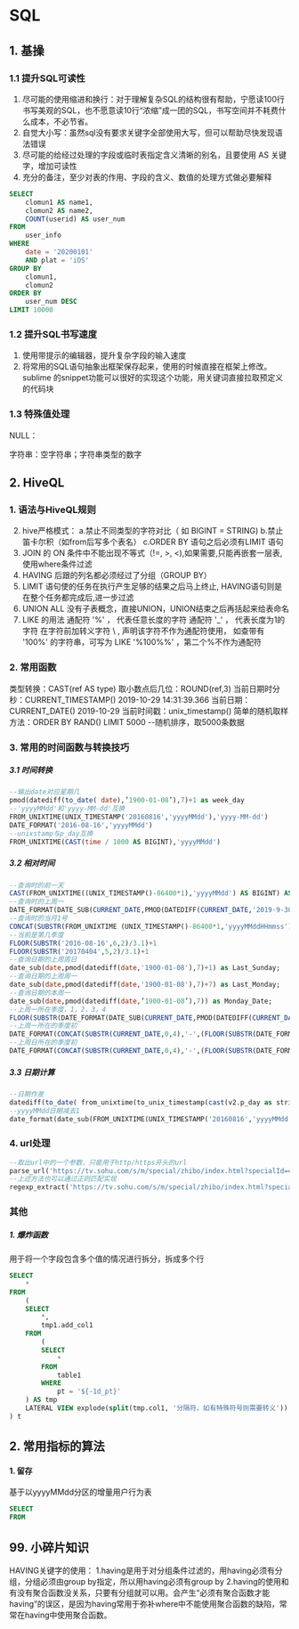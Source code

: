 # SQL



## 1. 基操

### 1.1 提升SQL可读性

1. 尽可能的使用缩进和换行：对于理解复杂SQL的结构很有帮助，宁愿读100行书写美观的SQL，也不愿意读10行“浓缩”成一团的SQL，书写空间并不耗费什么成本，不必节省。
2. 自觉大小写：虽然sql没有要求关键字全部使用大写，但可以帮助尽快发现语法错误
3. 尽可能的给经过处理的字段或临时表指定含义清晰的别名，且要使用 AS 关键字，增加可读性  
4. 充分的备注，至少对表的作用、字段的含义、数值的处理方式做必要解释

```sql
SELECT 
	clomun1 AS name1,
	clomun2 AS name2,
	COUNT(userid) AS user_num
FROM 
	user_info
WHERE
	date = '20200101'
	AND plat = 'iOS'
GROUP BY
	clomun1,
	clomun2
ORDER BY 
	user_num DESC 
LIMIT 10000
```



### 1.2 提升SQL书写速度

1. 使用带提示的编辑器，提升复杂字段的输入速度
2. 将常用的SQL语句抽象出框架保存起来，使用的时候直接在框架上修改。sublime 的snippet功能可以很好的实现这个功能，用关键词直接拉取预定义的代码块



### 1.3 特殊值处理

NULL：

字符串：空字符串；字符串类型的数字



## 2. HiveQL

### 1. 语法与HiveQL规则

2. hive严格模式：
    a.禁止不同类型的字符对比（ 如 BIGINT = STRING)
    b.禁止笛卡尔积（如from后写多个表名）
    c.ORDER BY 语句之后必须有LIMIT 语句
3. JOIN 的 ON 条件中不能出现不等式（!=, >, <),如果需要,只能再嵌套一层表,使用where条件过滤
5. HAVING 后跟的列名都必须经过了分组（GROUP BY）
6. LIMIT 语句使的任务在执行产生足够的结果之后马上终止, HAVING语句则是在整个任务都完成后,进一步过滤
8. UNION ALL 没有子表概念，直接UNION，UNION结束之后再括起来给表命名
6. LIKE 的用法
    通配符 '%' ， 代表任意长度的字符
    通配符 '_' ， 代表长度为1的字符
    在字符前加转义字符 \ , 声明该字符不作为通配符使用， 如查带有 '100%' 的字符串，可写为  LIKE '%100\%%' ，第二个%不作为通配符

### 2. 常用函数

类型转换：CAST(ref AS type) 
取小数点后几位：ROUND(ref,3) 
当前日期时分秒：CURRENT_TIMESTAMP() 2019-10-29 14:31:39.366
当前日期：CURRENT_DATE() 2019-10-29
当前时间戳：unix_timestamp()
简单的随机取样方法：ORDER BY RAND() LIMIT 5000 --随机排序，取5000条数据

### 3. 常用的时间函数与转换技巧

##### 3.1 时间转换

```sql
--输出date对应星期几
pmod(datediff(to_date( date),’1900-01-08’),7)+1 as week_day 
--'yyyyMMdd'和'yyyy-MM-dd'互换
FROM_UNIXTIME(UNIX_TIMESTAMP('20160816','yyyyMMdd'),'yyyy-MM-dd')
DATE_FORMAT('2016-08-16','yyyyMMdd') 
--unixstamp与p_day互换
FROM_UNIXTIME(CAST(time / 1000 AS BIGINT),'yyyyMMdd')
```

##### 3.2 相对时间

```sql
--查询时的前一天
CAST(FROM_UNIXTIME((UNIX_TIMESTAMP()-86400*1),'yyyyMMdd') AS BIGINT) AS yesterday 
--查询时的上周一
DATE_FORMAT(DATE_SUB(CURRENT_DATE,PMOD(DATEDIFF(CURRENT_DATE,'2019-9-30'),7)+7),'yyyyMMdd') AS last_Monday
--查询时的当月1号
CONCAT(SUBSTR(FROM_UNIXTIME (UNIX_TIMESTAMP()-86400*1,'yyyyMMddHHmmss'),0,6),'01') this_month_1th
--当前是第几季度
FLOOR(SUBSTR('2016-08-16',6,2)/3.1)+1
FLOOR(SUBSTR('20170404',5,2)/3.1)+1
--查询日期的上周周日
date_sub(date,pmod(datediff(date,'1900-01-08'),7)+1) as Last_Sunday;
--查询日期的上周周一
date_sub(date,pmod(datediff(date,'1900-01-08'),7)+7) as Last_Monday;
--查询日期的本周一
date_sub(date,pmod(datediff(date,’1900-01-08’),7)) as Monday_Date;
--上周一所在季度，1，2，3，4
FLOOR(SUBSTR(DATE_FORMAT(DATE_SUB(CURRENT_DATE,PMOD(DATEDIFF(CURRENT_DATE,'2019-9-30'),7)+7),'yyyyMMdd'),5,2)/3.1)+1 
--上周一所在的季度初
DATE_FORMAT(CONCAT(SUBSTR(CURRENT_DATE,0,4),'-',(FLOOR(SUBSTR(DATE_FORMAT(DATE_SUB(CURRENT_DATE,PMOD(DATEDIFF(CURRENT_DATE,'2019-9-30'),7)+7),'yyyyMMdd'),5,2)/3.1)+1)*3,'-','01'),'yyyyMMdd') 
--上周日所在的季度初
DATE_FORMAT(CONCAT(SUBSTR(CURRENT_DATE,0,4),'-',(FLOOR(SUBSTR(DATE_FORMAT(DATE_SUB(CURRENT_DATE,PMOD(DATEDIFF(CURRENT_DATE,'2019-9-30'),7)+1),'yyyyMMdd'),5,2)/3.1)+1)*3,'-','01'),'yyyyMMdd') 
```

##### 3.3 日期计算

```sql
--日期作差
datediff(to_date( from_unixtime(to_unix_timestamp(cast(v2.p_day as string),'yyyyMMdd'),'yyyy-MM-dd')),to_date( from_unixtime(to_unix_timestamp(cast(v1.p_day as string),'yyyyMMdd'),'yyyy-MM-dd')))
--yyyyMMdd日期减去1
date_format(date_sub(FROM_UNIXTIME(UNIX_TIMESTAMP('20160816','yyyyMMdd'),'yyyy-MM-dd'), 1), 'yyyyMMdd')
```

### 4. url处理

```sql
--取出url中的一个参数，只能用于http/https开头的url
parse_url('https://tv.sohu.com/s/m/special/zhibo/index.html?specialId=42','QUERY', 'specialId') 
--上述方法也可以通过正则匹配实现
regexp_extract('https://tv.sohu.com/s/m/special/zhibo/index.html?specialId=42', 'specialId=([^&]+)', 1) --取出specialId字段的值
```



### 其他

##### 1. 爆炸函数

用于将一个字段包含多个值的情况进行拆分，拆成多个行

```sql
SELECT 
    *
FROM 
    (
    SELECT 
        *, 
        tmp1.add_col1
    FROM 
        (
        SELECT 
            *
        FROM 
            table1
        WHERE 
            pt = '${-1d_pt}'
    ) AS tmp
    LATERAL VIEW explode(split(tmp.col1, '分隔符，如有特殊符号则需要转义')) tmp1 AS add_col1
) t
```





## 2. 常用指标的算法

#### 1. 留存

基于以yyyyMMdd分区的增量用户行为表

```sql
SELECT 
FROM 

```







## 99. 小碎片知识

HAVING关键字的使用：
1.having是用于对分组条件过滤的，用having必须有分组，分组必须由group by指定，所以用having必须有group by
2.having的使用和有没有聚合函数没关系，只要有分组就可以用。会产生“必须有聚合函数才能having”的误区，是因为having常用于弥补where中不能使用聚合函数的缺陷，常常在having中使用聚合函数。

